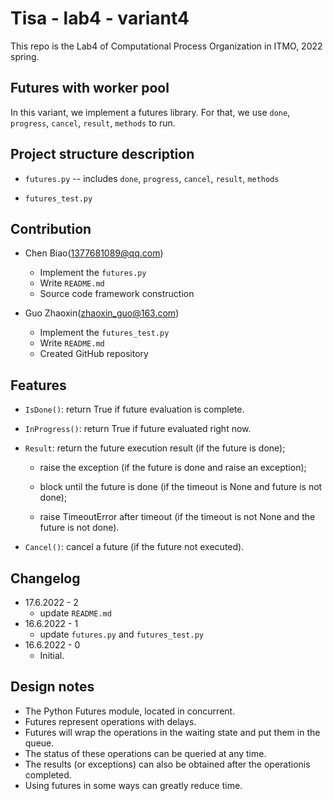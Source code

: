 # Tisa - lab4 - variant4

This repo is the Lab4 of Computational Process Organization in ITMO, 2022 spring.

## Futures with worker pool

In this variant, we implement a futures library. For that, we use
`done`, `progress`, `cancel`, `result`, `methods` to run.

## Project structure description

* `futures.py` -- includes `done`, `progress`, `cancel`, `result`, `methods`

* `futures_test.py`

## Contribution

* Chen Biao(1377681089@qq.com)
  * Implement the `futures.py`
  * Write `README.md`
  * Source code framework construction

* Guo Zhaoxin(zhaoxin_guo@163.com)
  * Implement the `futures_test.py`
  * Write `README.md`
  * Created GitHub repository

## Features

* `IsDone()`:  return True if future evaluation is complete.

* `InProgress()`: return True if future evaluated right now.

* `Result`:  return the future execution result (if the future is done);

  * raise the exception (if the future is done and raise an exception);

  * block until the future is done (if the timeout is None and future is not done);

  * raise TimeoutError after timeout (if the timeout is not None
  and the future is not done).

* `Cancel()`:  cancel a future (if the future not executed).

## Changelog

* 17.6.2022 - 2
  * update `README.md`
* 16.6.2022 - 1
  * update `futures.py` and `futures_test.py`
* 16.6.2022 - 0
  * Initial.

## Design notes

* The Python Futures module, located in concurrent.
* Futures represent operations with delays.
* Futures will wrap the operations in the waiting state and put them in the queue.
* The status of these operations can be queried at any time.
* The results (or exceptions) can also be obtained after the operationis completed.
* Using futures in some ways can greatly reduce time.
